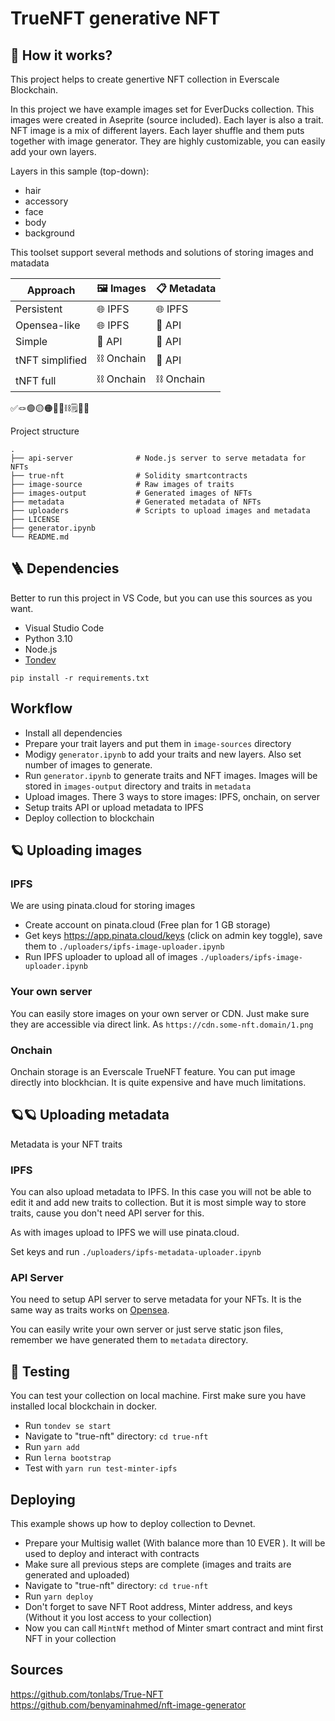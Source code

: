 # TrueNFT generative NFT

## 🔮 How it works?

This project helps to create genertive NFT collection in Everscale Blockchain.

In this project we have example images set for EverDucks collection. This images were created in Aseprite (source included). Each layer is also a trait.
NFT image is a mix of different layers. Each layer shuffle and them puts together with image generator. They are highly customizable, you can easily add your own layers.

Layers in this sample (top-down):

- hair
- accessory
- face
- body
- background

This toolset support several methods and solutions of storing images and matadata

| Approach | 🖼️ Images | 📋 Metadata |
| --- | --- | --- | 
| Persistent | 🌐 IPFS  | 🌐 IPFS |
| Opensea-like | 🌐 IPFS | 📄 API |
| Simple | 📄 API | 📄 API |
| tNFT simplified | ⛓️ Onchain | 📄 API |
| tNFT full | ⛓️ Onchain | ⛓️ Onchain |

✅🪢🟢🟡🟠🔮🔗⛓️🗒️📂📁

Project structure

```
.
├── api-server              # Node.js server to serve metadata for NFTs
├── true-nft                # Solidity smartcontracts
├── image-source            # Raw images of traits
├── images-output           # Generated images of NFTs
├── metadata                # Generated metadata of NFTs
├── uploaders               # Scripts to upload images and metadata
├── LICENSE
├── generator.ipynb
└── README.md
```

## 🪜 Dependencies

Better to run this project in VS Code, but you can use this sources as you want.

- Visual Studio Code
- Python 3.10
- Node.js
- [Tondev](https://github.com/tonlabs/tondev)

```
pip install -r requirements.txt
```

## Workflow

- Install all dependencies
- Prepare your trait layers and put them in `image-sources` directory
- Modigy `generator.ipynb` to add your traits and new layers. Also set number of images to generate.
- Run `generator.ipynb` to generate traits and NFT images. Images will be stored in `images-output` directory and traits in `metadata`
- Upload images. There 3 ways to store images: IPFS, onchain, on server
- Setup traits API or upload metadata to IPFS
- Deploy collection to blockchain

## 🪐 Uploading images

### IPFS

We are using pinata.cloud for storing images

- Create account on pinata.cloud (Free plan for 1 GB storage)
- Get keys https://app.pinata.cloud/keys (click on admin key toggle), save them to `./uploaders/ipfs-image-uploader.ipynb`
- Run IPFS uploader to upload all of images `./uploaders/ipfs-image-uploader.ipynb`

### Your own server

You can easily store images on your own server or CDN. Just make sure they are accessible via direct link. As `https://cdn.some-nft.domain/1.png`

### Onchain

Onchain storage is an Everscale TrueNFT feature. You can put image directly into blockhcian. It is quite expensive and have much limitations.

## 🪐🪐 Uploading metadata

Metadata is your NFT traits

### IPFS

You can also upload metadata to IPFS. In this case you will not be able to edit it and add new traits to collection. But it is most simple way to store traits, cause you don't need API server for this.

As with images upload to IPFS we will use pinata.cloud.

Set keys and run `./uploaders/ipfs-metadata-uploader.ipynb`

### API Server

You need to setup API server to serve metadata for your NFTs. It is the same way as traits works on [Opensea](https://docs.opensea.io/docs/2-adding-metadata).

You can easily write your own server or just serve static json files, remember we have generated them to `metadata` directory.

## 🐋 Testing

You can test your collection on local machine. First make sure you have installed local blockchain in docker.

- Run `tondev se start`
- Navigate to "true-nft" directory: `cd true-nft`
- Run `yarn add`
- Run `lerna bootstrap`
- Test with `yarn run test-minter-ipfs`


## Deploying

This example shows up how to deploy collection to Devnet.

- Prepare your Multisig wallet (With balance more than 10 EVER ). It will be used to deploy and interact with contracts
- Make sure all previous steps are complete (images and traits are generated and uploaded)
- Navigate to "true-nft" directory: `cd true-nft`
- Run `yarn deploy`
- Don't forget to save NFT Root address, Minter address, and keys (Without it you lost access to your collection)
- Now you can call `MintNft` method of Minter smart contract and mint first NFT in your collection

## Sources

https://github.com/tonlabs/True-NFT
https://github.com/benyaminahmed/nft-image-generator